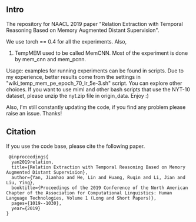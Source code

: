 ## Intro
The repository for NAACL 2019 paper "Relation Extraction with Temporal Reasoning Based on Memory Augmented Distant Supervision".

We use torch == 0.4 for all the experiments. Also, 

1. TempMEM used to be called MemCNN. Most of the experiment is done by mem_cnn and mem_pcnn. 

Usage: examples for running experiments can be found in scripts. Due to my experience, better results come from the settings in "wiki_temp_mem_pe_epoch_70_lr_5e-3.sh" script. You can explore other choices. If you want to use miml and other bash scripts that use the NYT-10 dataset, please unzip the nyt.zip file in origin_data. Enjoy :)

Also, I'm still constantly updating the code, if you find any problem please raise an issue. Thanks! 

## Citation

If you use the code base, please cite the following paper.

```
 @inproceedings{
  yan2019relation,
  title={Relation Extraction with Temporal Reasoning Based on Memory Augmented Distant Supervision},
  author={Yan, Jianhao and He, Lin and Huang, Ruqin and Li, Jian and Liu, Ying},
  booktitle={Proceedings of the 2019 Conference of the North American Chapter of the Association for Computational Linguistics: Human Language Technologies, Volume 1 (Long and Short Papers)},
  pages={1019--1030},
  year={2019}
}
```
 

